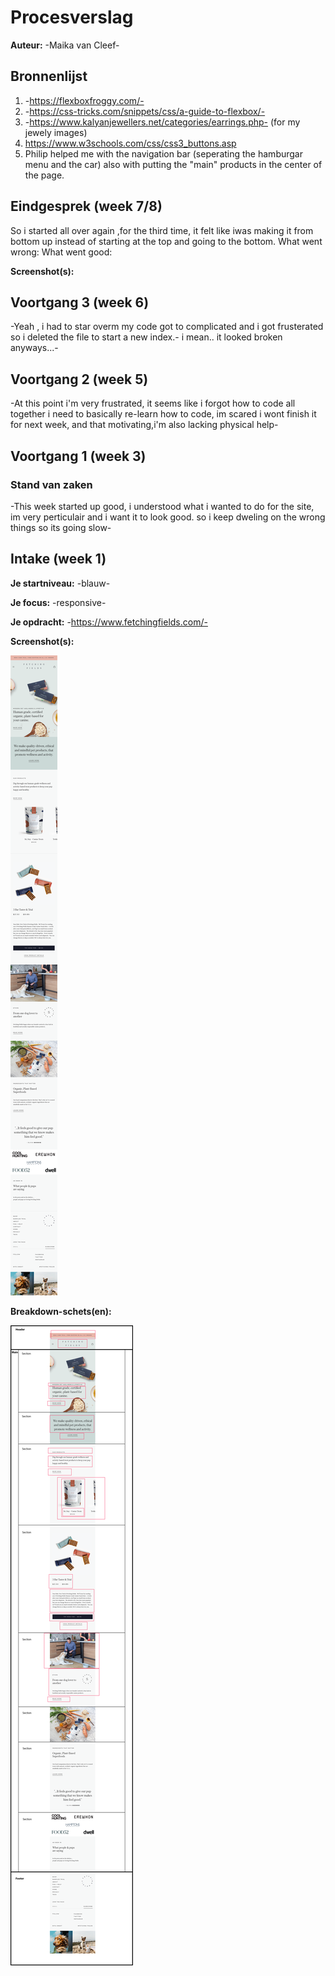 # Procesverslag
**Auteur:** -Maika van Cleef-

## Bronnenlijst
1. -https://flexboxfroggy.com/-
2. -https://css-tricks.com/snippets/css/a-guide-to-flexbox/-
3. -https://www.kalyanjewellers.net/categories/earrings.php- (for my jewely images)
4. https://www.w3schools.com/css/css3_buttons.asp
5. Philip helped me with the navigation bar (seperating the hamburgar menu and the car) also with putting the "main" products in the center of the page.



## Eindgesprek (week 7/8)

So i started all over again ,for the third time, it felt like iwas making it from bottom up instead of starting at the top and going to the bottom. 
What went wrong:
What went good:

**Screenshot(s):**





## Voortgang 3 (week 6)

-Yeah , i had to star overm my code got to complicated and i got frusterated so i deleted the file to start a new index.-
i mean.. it looked broken anyways...-


## Voortgang 2 (week 5)

-At this point i'm very frustrated, it seems like i forgot how to code all together i need to basically re-learn how to code, im scared i wont finish it for next week, and that motivating,i'm also lacking physical help-

## Voortgang 1 (week 3)

### Stand van zaken

-This week started up good, i understood what i wanted to do for the site, im very perticulair and i want it to look good.
so i keep dweling on the wrong things so its going slow-


## Intake (week 1)

**Je startniveau:** -blauw-

**Je focus:** -responsive-

**Je opdracht:** -https://www.fetchingfields.com/-

**Screenshot(s):**

![screenshot(s) die een goed beeld geven van de website die je gaat maken](images/fetchingfields.png)

**Breakdown-schets(en):**

![-voorlopige breakdownschets(en) van een of beide pagina's van de site die je gaat maken-](images/fetchingfields-sketch.png)
